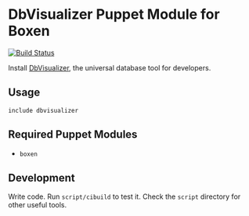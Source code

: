 # DbVisualizer Puppet Module for Boxen

[![Build Status](https://travis-ci.org/burnsra/puppet-dbvisualizer.png)](https://travis-ci.org/burnsra/puppet-dbvisualizer)

Install [DbVisualizer](http://www.dbvis.com), the universal database tool for developers.

## Usage

```puppet
include dbvisualizer
```

## Required Puppet Modules

* `boxen`

## Development

Write code. Run `script/cibuild` to test it. Check the `script`
directory for other useful tools.